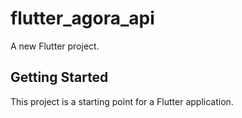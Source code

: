 # flutter_agora_api

A new Flutter project.

## Getting Started

This project is a starting point for a Flutter application.

